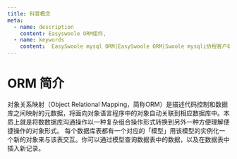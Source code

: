 ```yaml
---
title: 科普概念
meta:
  - name: description
    content: Easyswoole ORM组件,
  - name: keywords
    content:  EasySwoole mysql ORM|EasySwoole ORM|Swoole mysqli协程客户端|swoole ORM
---
```

# ORM 简介

对象关系映射（Object Relational Mapping，简称ORM）是描述代码控制和数据库之间映射的元数据，将面向对象语言程序中的对象自动关联到相应数据库中。本质上就是将数数据库沟通操作以一种复杂组合操作形式转换到另外一种方便理解便捷操作的对象形式。 
每个数据库表都有一个对应的「模型」用该模型的实例化一个新的对象来与该表交互。你可以通过模型查询数据表中的数据，以及在数据表中插入新记录。
